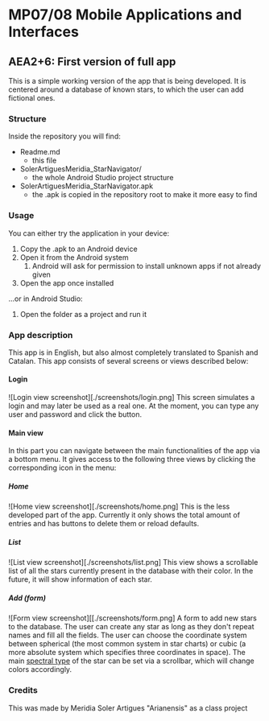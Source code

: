 # MP07/08 Mobile Applications and Interfaces
## AEA2+6: First version of full app
This is a simple working version of the app that is being developed.
It is centered around a database of known stars, to which the user can add fictional ones.
### Structure
Inside the repository you will find:
* Readme.md
  * this file
* SolerArtiguesMeridia_StarNavigator/
  * the whole Android Studio project structure
* SolerArtiguesMeridia_StarNavigator.apk
  * the .apk is copied in the repository root to make it more easy to find
### Usage
You can either try the application in your device:
1. Copy the .apk to an Android device
2. Open it from the Android system
   1. Android will ask for permission to install unknown apps if not already given
3. Open the app once installed

...or in Android Studio:
1. Open the folder as a project and run it
### App description
This app is in English, but also almost completely translated to Spanish and Catalan.
This app consists of several screens or views described below:
#### Login
![Login view screenshot][./screenshots/login.png]
This screen simulates a login and may later be used as a real one.
At the moment, you can type any user and password and click the button.
#### Main view
In this part you can navigate between the main functionalities of the app via a bottom menu. It gives access to the following three views by clicking the corresponding icon in the menu:
##### Home
![Home view screenshot][./screenshots/home.png]
This is the less developed part of the app. Currently it only shows the total amount of entries and has buttons to delete them or reload defaults.
##### List
![List view screenshot][./screenshots/list.png]
This view shows a scrollable list of all the stars currently present in the database with their color. In the future, it will show information of each star.
##### Add (form)
![Form view screenshot][[./screenshots/form.png]
A form to add new stars to the database. The user can create any star as long as they don't repeat names and fill all the fields. The user can choose the coordinate system between spherical (the most common system in star charts) or cubic (a more absolute system which specifies three coordinates in space). The main 
[spectral type](https://en.wikipedia.org/wiki/Stellar_classification#Spectral_types "read about spectral types (NOTE: only the classic ones + L are used in the app)") of the star can be set via a scrollbar, which will change colors accordingly.
### Credits
This was made by Meridia Soler Artigues "Arianensis" as a class project
